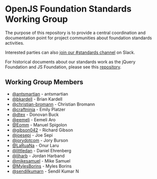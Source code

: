 # OpenJS Foundation Standards Working Group

The purpose of this repository is to provide a central coordination and documentation point for project communities about foundation standards activities.

Interested parties can also [join our #standards channel](https://communityinviter.com/apps/js-foundation/join-openjs-foundation-on-slack) on Slack.

For historical documents about our standards work as the jQuery Foundation and JS Foundation, please see this [repository](https://github.com/JSFoundation/standards).

## Working Group Members

<!-- ncu-team-sync.team(openjs-foundation/standards) -->

- [@antsmartian](https://github.com/antsmartian) - antsmartian
- [@bkardell](https://github.com/bkardell) - Brian Kardell
- [@christian-bromann](https://github.com/christian-bromann) - Christian Bromann
- [@craftninja](https://github.com/craftninja) - Emily Platzer
- [@dtex](https://github.com/dtex) - Donovan Buck
- [@eemeli](https://github.com/eemeli) - Eemeli Aro
- [@Eomm](https://github.com/Eomm) - Manuel Spigolon
- [@gibson042](https://github.com/gibson042) - Richard Gibson
- [@joesepi](https://github.com/joesepi) - Joe Sepi
- [@jorydotcom](https://github.com/jorydotcom) - Jory Burson
- [@LaRuaNa](https://github.com/LaRuaNa) - Onur Laru
- [@littledan](https://github.com/littledan) - Daniel Ehrenberg
- [@ljharb](https://github.com/ljharb) - Jordan Harband
- [@mikesamuel](https://github.com/mikesamuel) - Mike Samuel
- [@MylesBorins](https://github.com/MylesBorins) - Myles Borins
- [@sendilkumarn](https://github.com/sendilkumarn) - Sendil Kumar N

<!-- ncu-team-sync end -->
